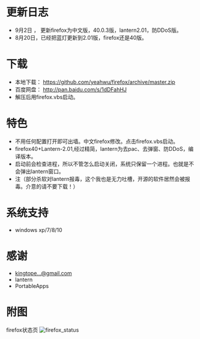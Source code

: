 更新日志
=========
* 9月2日 ， 更新firefox为中文版，40.0.3版，lantern2.01，防DDoS版。
* 8月20日，已经把蓝灯更新到2.01版，firefox还是40版。

下载
=======
* 本地下载： https://github.com/yeahwu/firefox/archive/master.zip
* 百度网盘：    http://pan.baidu.com/s/1dDFahHJ
* 解压后用firefox.vbs启动。

特色
=======
* 不用任何配置打开即可出墙。中文firefox修改。点击firefox.vbs启动。
* firefox40+Lantern-2.01,经过精简，lantern为去pac、去弹窗、防DDoS，编译版本。
* 启动前会检查进程，所以不管怎么启动关闭，系统只保留一个进程。也就是不会弹出lantern窗口。
* 注（部分杀软对lantern报毒，这个我也是无力吐槽，开源的软件居然会被报毒。介意的请不要下载！）

系统支持
=======
*  windows xp/7/8/10

感谢
====
* kingtope...@gmail.com
* lantern
* PortableApps

附图
=====
firefox状态页
![firefox_status](http://e.hiphotos.baidu.com/image/pic/item/9e3df8dcd100baa159e758e94110b912c9fc2e9c.jpg)
